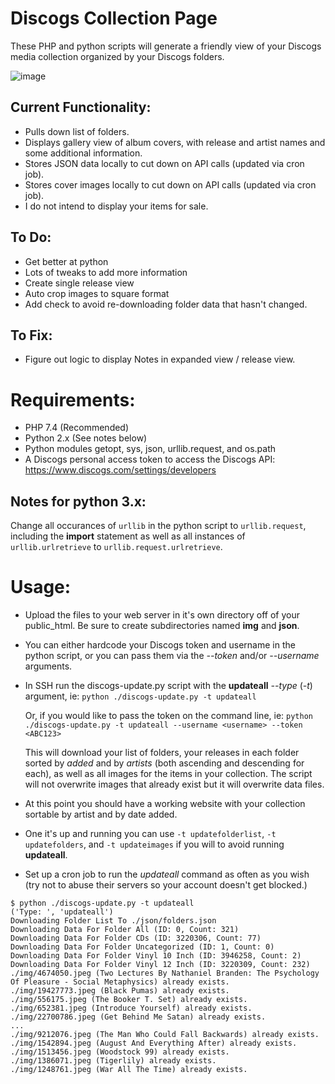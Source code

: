 # Discogs Collection Page

These PHP and python scripts will generate a friendly view of your Discogs media collection organized by your Discogs folders.

 ![image](https://user-images.githubusercontent.com/2931834/195755371-078b95ce-2621-4110-928c-4754450845eb.png)
 
## Current Functionality:
* Pulls down list of folders.
* Displays gallery view of album covers, with release and artist names and some additional information.
* Stores JSON data locally to cut down on API calls (updated via cron job).
* Stores cover images locally to cut down on API calls (updated via cron job).
* I do not intend to display your items for sale.

## To Do: 
* Get better at python
* Lots of tweaks to add more information
* Create single release view
* Auto crop images to square format
* Add check to avoid re-downloading folder data that hasn't changed.

## To Fix:
* Figure out logic to display Notes in expanded view / release view.


# Requirements:
* PHP 7.4 (Recommended)
* Python 2.x (See notes below)
* Python modules getopt, sys, json, urllib.request, and os.path
* A Discogs personal access token to access the Discogs API: https://www.discogs.com/settings/developers

## Notes for python 3.x:
 Change all occurances of `urllib` in the python script to `urllib.request`, including the **import** statement as well as all instances of `urllib.urlretrieve` to
 `urllib.request.urlretrieve`.

# Usage:

* Upload the files to your web server in it's own directory off of your public_html. Be sure to create subdirectories named **img** and **json**.
* You can either hardcode your Discogs token and username in the python script, or you can pass them via the *--token* and/or *--username* arguments.
* In SSH run the discogs-update.py script with the **updateall** *--type* (*-t*) argument, ie: `python ./discogs-update.py -t updateall`

  Or, if you would like to pass the token on the command line, ie: `python ./discogs-update.py -t updateall --username <username> --token <ABC123>`
  
  This will download your list of folders, your releases in each folder sorted by *added* and by *artists* (both ascending and descending for each), as well as all images for the items in your collection. The script will not overwrite images that already exist but it will overwrite data files.
  
* At this point you should have a working website with your collection sortable by artist and by date added.
* One it's up and running you can use `-t updatefolderlist`, `-t updatefolders`, and `-t updateimages` if you will to avoid running **updateall**.
* Set up a cron job to run the *updateall* command as often as you wish (try not to abuse their servers so your account doesn't get blocked.)

```
$ python ./discogs-update.py -t updateall
('Type: ', 'updateall')
Downloading Folder List To ./json/folders.json
Downloading Data For Folder All (ID: 0, Count: 321)
Downloading Data For Folder CDs (ID: 3220306, Count: 77)
Downloading Data For Folder Uncategorized (ID: 1, Count: 0)
Downloading Data For Folder Vinyl 10 Inch (ID: 3946258, Count: 2)
Downloading Data For Folder Vinyl 12 Inch (ID: 3220309, Count: 232)
./img/4674050.jpeg (Two Lectures By Nathaniel Branden: The Psychology Of Pleasure - Social Metaphysics) already exists.
./img/19427773.jpeg (Black Pumas) already exists.
./img/556175.jpeg (The Booker T. Set) already exists.
./img/652381.jpeg (Introduce Yourself) already exists.
./img/22700786.jpeg (Get Behind Me Satan) already exists.
...
./img/9212076.jpeg (The Man Who Could Fall Backwards) already exists.
./img/1542894.jpeg (August And Everything After) already exists.
./img/1513456.jpeg (Woodstock 99) already exists.
./img/1386071.jpeg (Tigerlily) already exists.
./img/1248761.jpeg (War All The Time) already exists.
```
